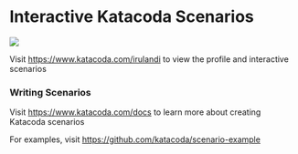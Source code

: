 # Interactive Katacoda Scenarios

[![](http://shields.katacoda.com/katacoda/irulandi/count.svg)](https://www.katacoda.com/irulandi "Get your profile on Katacoda.com")

Visit https://www.katacoda.com/irulandi to view the profile and interactive scenarios

### Writing Scenarios
Visit https://www.katacoda.com/docs to learn more about creating Katacoda scenarios

For examples, visit https://github.com/katacoda/scenario-example
